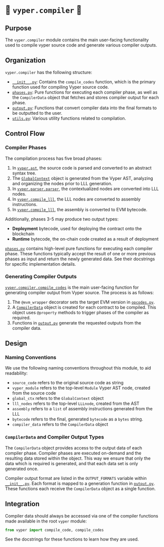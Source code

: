 # 🐍 `vyper.compiler` 🐍

## Purpose

The `vyper.compiler` module contains the main user-facing functionality used to compile
vyper source code and generate various compiler outputs.

## Organization

`vyper.compiler` has the following structure:

* [`__init__.py`](__init__.py): Contains the `compile_codes` function, which is the
primary function used for compiling Vyper source code.
* [`phases.py`](phases.py): Pure functions for executing each compiler phase, as well
as the `CompilerData` object that fetches and stores compiler output for each phase.
* [`output.py`](output.py): Functions that convert compiler data into the final
formats to be outputted to the user.
* [`utils.py`](utils.py): Various utility functions related to compilation.

## Control Flow

### Compiler Phases

The compilation process has five broad phases:

1. In [`vyper.ast`](../ast), the source code is parsed and converted to an
abstract syntax tree.
2. The [`GlobalContext`](../parser/global_context.py) object is generated from the
Vyper AST, analyzing and organizing the nodes prior to LLL generation.
3. In [`vyper.parser.parser`](../parser/parser.py), the contextualized nodes are
converted into LLL nodes.
4. In [`vyper.compile_lll`](../compile_lll.py), the LLL nodes are converted to
assembly instructions.
5. In [`vyper.compile_lll`](../compile_lll.py), the assembly is converted to EVM
bytecode.

Additionally, phases 3-5 may produce two output types:

* **Deployment** bytecode, used for deploying the contract onto the blockchain
* **Runtime** bytecode, the on-chain code created as a result of deployment

[`phases.py`](phases.py) contains high-level pure functions for executing each
compiler phase. These functions typically accept the result of one or more
previous phases as input and return the newly generated data. See their docstrings
for specific implementation details.

### Generating Compiler Outputs

[`vyper.compiler.compile_codes`](__init__.py) is the main user-facing function for
generating compiler output from Vyper source. The process is as follows:

1. The `@evm_wrapper` decorator sets the target EVM version in
[`opcodes.py`](..opcodes.py).
2. A [`CompilerData`](data.py) object is created for each contract to be compiled.
This object uses `@property` methods to trigger phases of the compiler as required.
3. Functions in [`output.py`](output.py) generate the requested outputs from the
compiler data.

## Design

### Naming Conventions

We use the following naming conventions throughout this module, to aid readability:

* `source_code` refers to the original source code as string
* `vyper_module` refers to the top-level `Module` Vyper AST node, created from the
source code
* `global_ctx` refers to the `GlobalContext` object
* `lll_nodes` refers to the top-level `LLLnode`, created from the AST
* `assembly` refers to a `list` of assembly instructions generated from the LLL
* `bytecode` refers to the final, generated `bytecode` as a `bytes` string.
* `compiler_data` refers to the `CompilerData` object

### `CompilerData` and Compiler Output Types

The `CompilerData` object provides access to the output data of each compiler phase.
Compiler phases are executed on-demand and the resulting data stored within the
object. This way we ensure that only the data which is required is generated,
and that each data set is only generated once.

Compiler output format are listed in the `OUTPUT_FORMATS` variable within
[`__init__.py`](__init__.py). Each format is mapped to a generation function in
[`output.py`](output.py). These functions each receive the `CompilerData` object
as a single function.

## Integration

Compiler data should always be accessed via one of the compiler functions made
available in the root `vyper` module:

```python
from vyper import compile_code, compile_codes
```

See the docstrings for these functions to learn how they are used.
